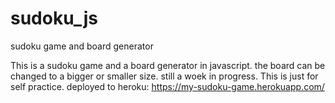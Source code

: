 # sudoku_js
sudoku game and board generator

This is a sudoku game and a board generator in javascript.
the board can be changed to a bigger or smaller size.
still a woek in progress.
This is just for self practice.
deployed to heroku: https://my-sudoku-game.herokuapp.com/
